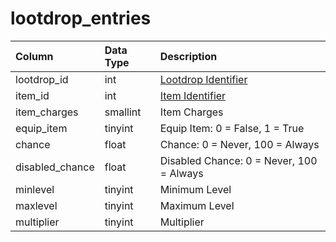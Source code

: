 # lootdrop\_entries

| Column | Data Type | Description |
| :--- | :--- | :--- |
| lootdrop\_id | int | [Lootdrop Identifier](lootdrop.md) |
| item\_id | int | [Item Identifier](https://github.com/EQEmu/docs-db-schema/tree/e0eb157dbf5563b03c0faf391abc87ec69239f4a/docs/categories/loot/items.md) |
| item\_charges | smallint | Item Charges |
| equip\_item | tinyint | Equip Item: 0 = False, 1 = True |
| chance | float | Chance: 0 = Never, 100 = Always |
| disabled\_chance | float | Disabled Chance: 0 = Never, 100 = Always |
| minlevel | tinyint | Minimum Level |
| maxlevel | tinyint | Maximum Level |
| multiplier | tinyint | Multiplier |

